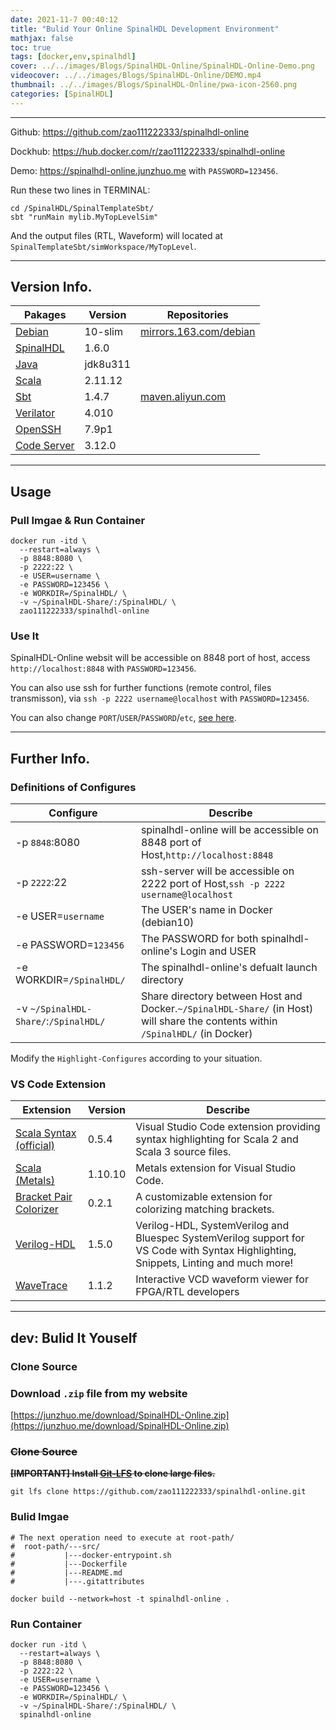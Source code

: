 ```yaml
---
date: 2021-11-7 00:40:12
title: "Bulid Your Online SpinalHDL Development Environment"
mathjax: false
toc: true
tags: [docker,env,spinalhdl]
cover: ../../images/Blogs/SpinalHDL-Online/SpinalHDL-Online-Demo.png
videocover: ../../images/Blogs/SpinalHDL-Online/DEMO.mp4
thumbnail: ../../images/Blogs/SpinalHDL-Online/pwa-icon-2560.png
categories: [SpinalHDL]
---
```

---

Github: <a href="https://github.com/zao111222333/spinalhdl-online" target="_blank">https://github.com/zao111222333/spinalhdl-online </a>

Dockhub: <a href="https://hub.docker.com/r/zao111222333/spinalhdl-online" target="_blank">https://hub.docker.com/r/zao111222333/spinalhdl-online </a>

Demo: <a href="https://spinalhdl-online.junzhuo.me/?folder=/SpinalHDL/SpinalTemplateSbt" target="_blank">https://spinalhdl-online.junzhuo.me </a> with `PASSWORD=123456`.

<!-- more -->

Run these two lines in TERMINAL:

```shell
cd /SpinalHDL/SpinalTemplateSbt/
sbt "runMain mylib.MyTopLevelSim"
```

And the output files (RTL, Waveform) will located at `SpinalTemplateSbt/simWorkspace/MyTopLevel`.

---

## Version Info.

| Pakages                                                                                                                                                           | Version  | Repositories                                            |
| ----------------------------------------------------------------------------------------------------------------------------------------------------------------- | -------- | ------------------------------------------------------- |
| [Debian](https://hub.docker.com/layers/debian/library/debian/10-slim/images/sha256-9f6e6f1f5a4665a552f46028808b28ab19788d28db470de6822febf710f47914?context=explore) | 10-slim  | [mirrors.163.com/debian](http://mirrors.163.com/debian/)   |
| [SpinalHDL](https://github.com/SpinalHDL/SpinalHDL)                                                                                                                  | 1.6.0    |                                                         |
| [Java](https://www.oracle.com/java/technologies/downloads/#license-lightbox)                                                                                         | jdk8u311 |                                                         |
| [Scala](https://www.scala-lang.org/download/2.11.12.html)                                                                                                            | 2.11.12  |                                                         |
| [Sbt](https://www.scala-sbt.org/download.html)                                                                                                                       | 1.4.7    | [maven.aliyun.com](https://developer.aliyun.com/mvn/guide) |
| [Verilator](https://www.veripool.org/verilator/)                                                                                                                     | 4.010    |                                                         |
| [OpenSSH](https://www.openssh.com/)                                                                                                                                  | 7.9p1    |                                                         |
| [Code Server](https://github.com/cdr/code-server)                                                                                                                    | 3.12.0   |                                                         |

---

## Usage

### Pull Imgae & Run Container

```shell
docker run -itd \
  --restart=always \
  -p 8848:8080 \
  -p 2222:22 \
  -e USER=username \
  -e PASSWORD=123456 \
  -e WORKDIR=/SpinalHDL/ \
  -v ~/SpinalHDL-Share/:/SpinalHDL/ \
  zao111222333/spinalhdl-online
```

### Use It

SpinalHDL-Online websit will be accessible on 8848 port of host, access `http://localhost:8848` with `PASSWORD=123456`.

You can also use ssh for further functions (remote control, files transmisson), via `ssh -p 2222 username@localhost` with `PASSWORD=123456`.

You can also change `PORT`/`USER`/`PASSWORD`/`etc`, [see here](#Definitions-of-Configures).

---

## Further Info.

### Definitions of Configures

| Configure                                 | Describe                                                                                                                            |
| ----------------------------------------- | ----------------------------------------------------------------------------------------------------------------------------------- |
| -p `8848`:8080                          | spinalhdl-online will be accessible on 8848 port of Host,`http://localhost:8848`                                                  |
| -p `2222`:22                            | ssh-server will be accessible on 2222 port of Host,`ssh -p 2222 username@localhost`                                               |
| -e USER=`username`                      | The USER's name in Docker (debian10)                                                                                                |
| -e PASSWORD=`123456`                    | The PASSWORD for both spinalhdl-online's Login and USER                                                                             |
| -e WORKDIR=`/SpinalHDL/`                | The spinalhdl-online's defualt launch directory                                                                                     |
| -v `~/SpinalHDL-Share/`:`/SpinalHDL/` | Share directory between Host and Docker.`~/SpinalHDL-Share/` (in Host) will share the contents within `/SpinalHDL/` (in Docker) |

Modify the `Highlight-Configures` according to your situation.

### VS Code Extension

| Extension                                                                                                   | Version | Describe                                                                                                                             |
| ----------------------------------------------------------------------------------------------------------- | ------- | ------------------------------------------------------------------------------------------------------------------------------------ |
| [Scala Syntax (official)](https://marketplace.visualstudio.com/items?itemName=scala-lang.scala)                | 0.5.4   | Visual Studio Code extension providing syntax highlighting for Scala 2 and Scala 3 source files.                                     |
| [Scala (Metals)](https://marketplace.visualstudio.com/items?itemName=scalameta.metals)                         | 1.10.10 | Metals extension for Visual Studio Code.                                                                                             |
| [Bracket Pair Colorizer](https://marketplace.visualstudio.com/items?itemName=CoenraadS.bracket-pair-colorizer) | 0.2.1   | A customizable extension for colorizing matching brackets.                                                                           |
| [Verilog-HDL](https://marketplace.visualstudio.com/items?itemName=mshr-h.VerilogHDL)                           | 1.5.0   | Verilog-HDL, SystemVerilog and Bluespec SystemVerilog support for VS Code with Syntax Highlighting, Snippets, Linting and much more! |
| [WaveTrace](https://marketplace.visualstudio.com/items?itemName=wavetrace.wavetrace)                           | 1.1.2   | Interactive VCD waveform viewer for FPGA/RTL developers                                                                              |

---

## dev: Bulid It Youself

### Clone Source

### Download `.zip` file from my website

[https://junzhuo.me/download/SpinalHDL-Online.zip](https://junzhuo.me/download/SpinalHDL-Online.zip)

### ~~Clone Source~~

~~**[IMPORTANT] Install [Git-LFS](https://git-lfs.github.com/) to clone large files.**~~

```shell
git lfs clone https://github.com/zao111222333/spinalhdl-online.git
```

### Bulid Imgae

```shell
# The next operation need to execute at root-path/
#  root-path/---src/
#           |---docker-entrypoint.sh
#           |---Dockerfile
#           |---README.md
#           |---.gitattributes

docker build --network=host -t spinalhdl-online .
```

### Run Container

```shell
docker run -itd \
  --restart=always \
  -p 8848:8080 \
  -p 2222:22 \
  -e USER=username \
  -e PASSWORD=123456 \
  -e WORKDIR=/SpinalHDL/ \
  -v ~/SpinalHDL-Share/:/SpinalHDL/ \
  spinalhdl-online
```

